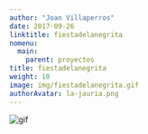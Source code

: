 ```yaml
---
author: "Joan Villaperros"
date: 2017-09-26
linktitle: fiestadelanegrita
nomenu:
  main:
    parent: proyectos
title: fiestadelanegrita
weight: 10
image: img/fiestadelanegrita.gif
authorAvatar: la-jauria.png
---
```


  ![gif](/img/fiestadelanegrita.gif)
